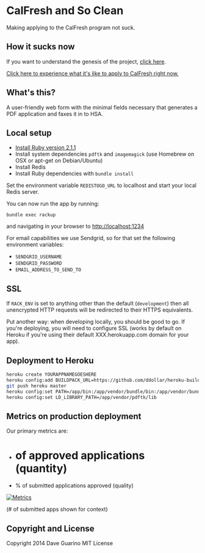 # CalFresh and So Clean

Making applying to the CalFresh program not suck.

## How it sucks now

If you want to understand the genesis of the project, [click here](https://github.com/codeforamerica/health-project-ideas/issues/6).

[Click here to experience what it's like to apply to CalFresh right now.](http://codeforamerica.github.io/citizen-onboard/calfresh/)

## What's this?

A user-friendly web form with the minimal fields necessary that generates a PDF application and faxes it in to HSA.

## Local setup

- [Install Ruby version 2.1.1](https://github.com/codeforamerica/howto/blob/master/Ruby.md)
- Install system dependencies `pdftk` and `imagemagick` (use Homebrew on OSX or apt-get on Debian/Ubuntu)
- Install Redis
- Install Ruby dependencies with `bundle install`

Set the environment variable `REDISTOGO_URL` to localhost and start your local Redis server.

You can now run the app by running:

```
bundle exec rackup
```

and navigating in your browser to [http://localhost:1234](http://localhost:1234)

For email capabilities we use Sendgrid, so for that set the following environment variables:

- `SENDGRID_USERNAME`
- `SENDGRID_PASSWORD`
- `EMAIL_ADDRESS_TO_SEND_TO`


## SSL

If `RACK_ENV` is set to anything other than the default (`development`) then all unencrypted HTTP requests will be redirected to their HTTPS equivalents.

Put another way: when developing locally, you should be good to go. If you're deploying, you will need to configure SSL (works by default on Heroku if you're using their default XXX.herokuapp.com domain for your app).

## Deployment to Heroku

```bash
heroku create YOURAPPNAMEGOESHERE
heroku config:add BUILDPACK_URL=https://github.com/ddollar/heroku-buildpack-multi.git
git push heroku master
heroku config:set PATH=/app/bin:/app/vendor/bundle/bin:/app/vendor/bundle/ruby/2.1.0/bin:/usr/local/bin:/usr/bin:/bin:/app/vendor/pdftk/bin
heroku config:set LD_LIBRARY_PATH=/app/vendor/pdftk/lib
```

## Metrics on production deployment
Our primary metrics are:
- # of approved applications (quantity)
- % of submitted applications approved (quality)

[![Metrics](https://plot.ly/~lippytak/189.png)](http://keep-it-clean-metrics.herokuapp.com/)

(# of submitted apps shown for context)

## Copyright and License

Copyright 2014 Dave Guarino
MIT License
